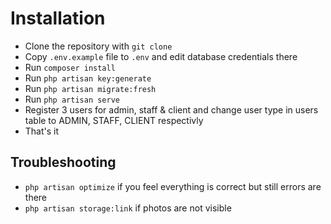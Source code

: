 # Installation

- Clone the repository with `git clone`
- Copy `.env.example` file to `.env` and edit database credentials there
- Run `composer install`
- Run `php artisan key:generate`
- Run `php artisan migrate:fresh`
- Run `php artisan serve`
- Register 3 users for admin, staff & client and change user type in users table to ADMIN, STAFF, CLIENT respectivly
- That's it


## Troubleshooting
- `php artisan optimize` if you feel everything is correct but still errors are there
- `php artisan storage:link` if photos are not visible

